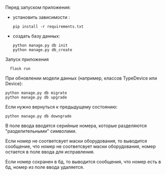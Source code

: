 Перед запуском приложения:
  - установить зависимости :

        pip install -r requirements.txt 
   
  - создать базу данных:
 
        python manage.py db init
        python manage.py db_create
    
Запуск приложения 
      
      flask run

При обновлении модели данных (например, классов TypeDevice или Device):

    python manage.py db migrate
    python manage.py db upgrade

Если нужно вернуться к предыдущему состоянию:

    python manage.py db downgrade

В поле ввода вводятся  серийные номера, 
которые разделяются "разделительными" символами.

Если номер не соответсвует маски оборудования, то выводится
сообщение, что номер не соответсвует маски оборудования,
номер остается в поле ввода для исправления.

Если номер сохранен в бд, то выводится сообщения, что номер есть в бд,
номер из поле ввода удаляется.
